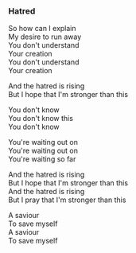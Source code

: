 ### Hatred

So how can I explain  
My desire to run away  
You don't understand  
Your creation  
You don't understand  
Your creation

And the hatred is rising  
But I hope that I'm stronger than this

You don't know  
You don't know this  
You don't know

You're waiting out on  
You're waiting out on  
You're waiting so far

And the hatred is rising  
But I hope that I'm stronger than this  
And the hatred is rising  
But I pray that I'm stronger than this

A saviour  
To save myself  
A saviour  
To save myself